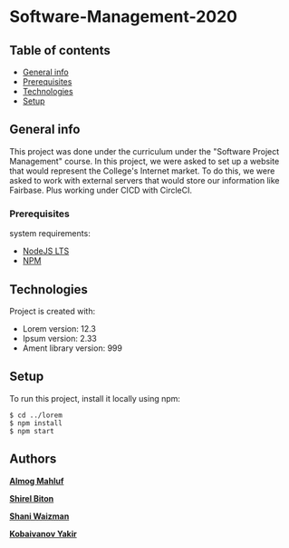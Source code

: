 # Software-Management-2020

## Table of contents
* [General info](#general-info)
* [Prerequisites](#system-requirements)
* [Technologies](#technologies)
* [Setup](#setup)

## General info
This project was done under the curriculum under the "Software Project Management" course.
In this project, we were asked to set up a website that would represent the College's Internet market.
To do this, we were asked to work with external servers that would store our information like Fairbase.
Plus working under CICD with CircleCI.

### Prerequisites

system requirements:

* [NodeJS LTS](https://nodejs.org)
* [NPM](https://www.npmjs.com/)
	
## Technologies
Project is created with:
* Lorem version: 12.3
* Ipsum version: 2.33
* Ament library version: 999
	
## Setup
To run this project, install it locally using npm:

```
$ cd ../lorem
$ npm install
$ npm start
```


## Authors

**[Almog Mahluf](https://github.com/Almogma)** 

**[Shirel Biton](https://github.com/shirelBiton)** 

**[Shani Waizman](https://github.com/shaniwaizman)**

**[Kobaivanov Yakir](https://github.com/yakirk1)** 
